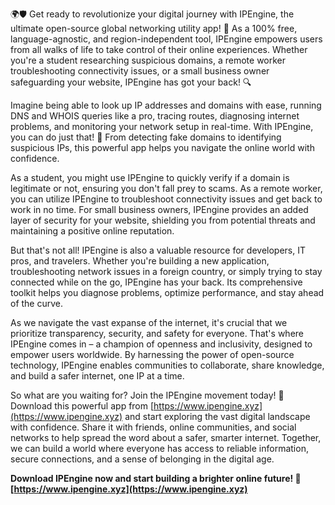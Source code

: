 🌍🛡️ Get ready to revolutionize your digital journey with IPEngine, the ultimate open-source global networking utility app! 🚀 As a 100% free, language-agnostic, and region-independent tool, IPEngine empowers users from all walks of life to take control of their online experiences. Whether you're a student researching suspicious domains, a remote worker troubleshooting connectivity issues, or a small business owner safeguarding your website, IPEngine has got your back! 🔍

Imagine being able to look up IP addresses and domains with ease, running DNS and WHOIS queries like a pro, tracing routes, diagnosing internet problems, and monitoring your network setup in real-time. With IPEngine, you can do just that! 📡 From detecting fake domains to identifying suspicious IPs, this powerful app helps you navigate the online world with confidence.

As a student, you might use IPEngine to quickly verify if a domain is legitimate or not, ensuring you don't fall prey to scams. As a remote worker, you can utilize IPEngine to troubleshoot connectivity issues and get back to work in no time. For small business owners, IPEngine provides an added layer of security for your website, shielding you from potential threats and maintaining a positive online reputation.

But that's not all! IPEngine is also a valuable resource for developers, IT pros, and travelers. Whether you're building a new application, troubleshooting network issues in a foreign country, or simply trying to stay connected while on the go, IPEngine has your back. Its comprehensive toolkit helps you diagnose problems, optimize performance, and stay ahead of the curve.

As we navigate the vast expanse of the internet, it's crucial that we prioritize transparency, security, and safety for everyone. That's where IPEngine comes in – a champion of openness and inclusivity, designed to empower users worldwide. By harnessing the power of open-source technology, IPEngine enables communities to collaborate, share knowledge, and build a safer internet, one IP at a time.

So what are you waiting for? Join the IPEngine movement today! 🌟 Download this powerful app from [https://www.ipengine.xyz](https://www.ipengine.xyz) and start exploring the vast digital landscape with confidence. Share it with friends, online communities, and social networks to help spread the word about a safer, smarter internet. Together, we can build a world where everyone has access to reliable information, secure connections, and a sense of belonging in the digital age.

**Download IPEngine now and start building a brighter online future! 🚀 [https://www.ipengine.xyz](https://www.ipengine.xyz)**